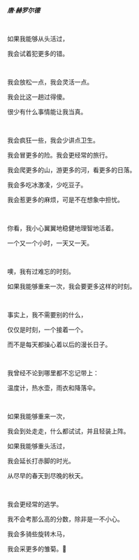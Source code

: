 

***唐·赫罗尔德***

 



如果我能够从头活过， 

我会试着犯更多的错。 

 

我会放松一点，我会灵活一点。 

我会比这一趟过得傻。 

很少有什么事情能让我当真。 

 

我会疯狂一些，我会少讲点卫生。 

我会冒更多的险。我会更经常的旅行。 

我会爬更多的山，游更多的河，看更多的日落。 

我会多吃冰激凌，少吃豆子。 

我会惹更多的麻烦，可是不在想象中担忧。 

 

你看，我小心翼翼地稳健地理智地活着。

一个又一个小时，一天又一天。 

 

噢，我有过难忘的时刻。 

如果我能够重来一次，我会要更多这样的时刻。 

 

事实上，我不需要别的什么， 

仅仅是时刻，一个接着一个。 

而不是每天都操心着以后的漫长日子。 

 

我曾经不论到哪里都不忘记带上： 

温度计，热水壶，雨衣和降落伞。 

 

如果我能够重来一次， 

我会到处走走，什么都试试，并且轻装上阵。 

如果我能够重头活过， 

我会延长打赤脚的时光。 

从尽早的春天到尽晚的秋天。 

 

我会更经常的逃学。 

我不会考那么高的分数，除非是一不小心。 

我会多骑些旋转木马， 

我会采更多的雏菊。🌼